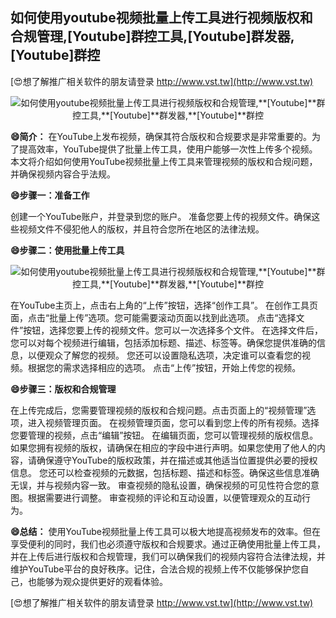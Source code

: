 ## **如何使用youtube视频批量上传工具进行视频版权和合规管理,**[Youtube]**群控工具,**[Youtube]**群发器,**[Youtube]**群控**

[😍想了解推广相关软件的朋友请登录 http://www.vst.tw](http://www.vst.tw)

 <center><img src="https://vst.tw/MP4/tuiguang/png/2.png" alt="如何使用youtube视频批量上传工具进行视频版权和合规管理,**[Youtube]**群控工具,**[Youtube]**群发器,**[Youtube]**群控"></center>

**😄简介：**
在YouTube上发布视频，确保其符合版权和合规要求是非常重要的。为了提高效率，YouTube提供了批量上传工具，使用户能够一次性上传多个视频。本文将介绍如何使用YouTube视频批量上传工具来管理视频的版权和合规问题，并确保视频内容合乎法规。

**😄步骤一：准备工作**

创建一个YouTube账户，并登录到您的账户。
准备您要上传的视频文件。确保这些视频文件不侵犯他人的版权，并且符合您所在地区的法律法规。

**😄步骤二：使用批量上传工具**

 <center><img src="https://vst.tw/MP4/tuiguang/png/4.png" alt="如何使用youtube视频批量上传工具进行视频版权和合规管理,**[Youtube]**群控工具,**[Youtube]**群发器,**[Youtube]**群控"></center>

在YouTube主页上，点击右上角的“上传”按钮，选择“创作工具”。
在创作工具页面，点击“批量上传”选项。您可能需要滚动页面以找到此选项。
点击“选择文件”按钮，选择您要上传的视频文件。您可以一次选择多个文件。
在选择文件后，您可以对每个视频进行编辑，包括添加标题、描述、标签等。确保您提供准确的信息，以便观众了解您的视频。
您还可以设置隐私选项，决定谁可以查看您的视频。根据您的需求选择相应的选项。
点击“上传”按钮，开始上传您的视频。

**😄步骤三：版权和合规管理**

在上传完成后，您需要管理视频的版权和合规问题。点击页面上的“视频管理”选项，进入视频管理页面。
在视频管理页面，您可以看到您上传的所有视频。选择您要管理的视频，点击“编辑”按钮。
在编辑页面，您可以管理视频的版权信息。如果您拥有视频的版权，请确保在相应的字段中进行声明。如果您使用了他人的内容，请确保遵守YouTube的版权政策，并在描述或其他适当位置提供必要的授权信息。
您还可以检查视频的元数据，包括标题、描述和标签。确保这些信息准确无误，并与视频内容一致。
审查视频的隐私设置，确保视频的可见性符合您的意图。根据需要进行调整。
审查视频的评论和互动设置，以便管理观众的互动行为。

**😄总结：**
使用YouTube视频批量上传工具可以极大地提高视频发布的效率。但在享受便利的同时，我们也必须遵守版权和合规要求。通过正确使用批量上传工具，并在上传后进行版权和合规管理，我们可以确保我们的视频内容符合法律法规，并维护YouTube平台的良好秩序。记住，合法合规的视频上传不仅能够保护您自己，也能够为观众提供更好的观看体验。

[😍想了解推广相关软件的朋友请登录 http://www.vst.tw](http://www.vst.tw)



